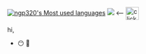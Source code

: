 
[![ngp320's Most used languages](https://github-readme-stats.vercel.app/api/top-langs/?username=ngp320&layout=compact&hide_border=true&langs_count=7)](https://github.com/ngp320)
[![](https://stats.justsong.cn/api/leetcode?username=ngp-x&cn=true)](https://leetcode-cn.com/u/ngp-x/) <-- <img src="https://gitee.com/ngp320/pic/raw/master/click.png" width = "30" height = "30" alt="click here" align=center /> 

hi, 

- :no_mouth: :panda_face: 

